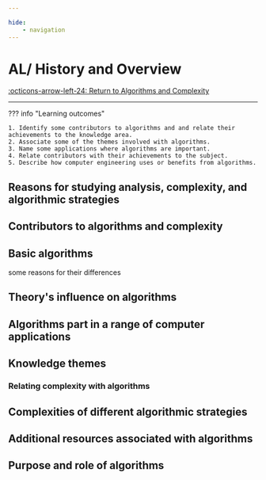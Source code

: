 ```yaml
---

hide:
    - navigation
---
```

# AL/ History and Overview

[:octicons-arrow-left-24: Return to Algorithms and Complexity](/Bodies-of-Knowledge/Algorithms-Complexity/)

---

??? info "Learning outcomes"

    1. Identify some contributors to algorithms and and relate their achievements to the knowledge area. 
    2. Associate some of the themes involved with algorithms.
    3. Name some applications where algorithms are important.
    4. Relate contributors with their achievements to the subject.
    5. Describe how computer engineering uses or benefits from algorithms.

## Reasons for studying analysis, complexity, and algorithmic strategies

## Contributors to algorithms and complexity

## Basic algorithms

some reasons for their differences

## Theory's influence on algorithms

## Algorithms part in a range of computer applications

## Knowledge themes

### Relating complexity with algorithms

## Complexities of different algorithmic strategies

## Additional resources associated with algorithms

## Purpose and role of algorithms

